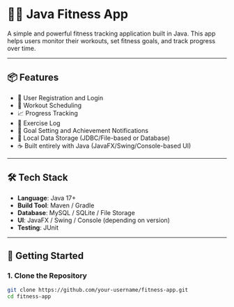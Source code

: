 # 🏋️‍♀️ Java Fitness App

A simple and powerful fitness tracking application built in Java. This app helps users monitor their workouts, set fitness goals, and track progress over time.

---

## 📦 Features

- 🧍 User Registration and Login  
- 📆 Workout Scheduling  
- 📈 Progress Tracking  
- 🏃 Exercise Log  
- 🎯 Goal Setting and Achievement Notifications  
- 💾 Local Data Storage (JDBC/File-based or Database)  
- ☕ Built entirely with Java (JavaFX/Swing/Console-based UI)

---

## 🛠️ Tech Stack

- **Language**: Java 17+  
- **Build Tool**: Maven / Gradle  
- **Database**: MySQL / SQLite / File Storage  
- **UI**: JavaFX / Swing / Console (depending on version)  
- **Testing**: JUnit

---

## 🚀 Getting Started

### 1. Clone the Repository

```bash
git clone https://github.com/your-username/fitness-app.git
cd fitness-app

